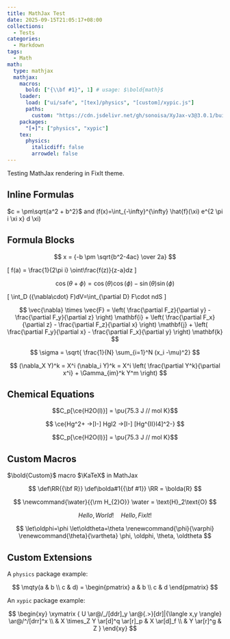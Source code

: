 ```yaml
---
title: MathJax Test
date: 2025-09-15T21:05:17+08:00
collections:
  - Tests
categories:
  - Markdown
tags:
  - Math
math:
  type: mathjax
  mathjax:
    macros:
      bold: ["{\\bf #1}", 1] # usage: $\bold{math}$
    loader:
      load: ["ui/safe", "[tex]/physics", "[custom]/xypic.js"]
      paths:
        custom: "https://cdn.jsdelivr.net/gh/sonoisa/XyJax-v3@3.0.1/build/"
    packages:
      "[+]": ["physics", "xypic"]
    tex:
      physics:
        italicdiff: false
        arrowdel: false
---
```


Testing $\text{MathJax}$ rendering in FixIt theme.

<!--more-->

## Inline Formulas

$c = \pm\sqrt{a^2 + b^2}$ and \(f(x)=\int_{-\infty}^{\infty} \hat{f}(\xi) e^{2 \pi i \xi x} d \xi\)

## Formula Blocks

$$ x = {-b \pm \sqrt{b^2-4ac} \over 2a} $$

\[ f(a) = \frac{1}{2\pi i} \oint\frac{f(z)}{z-a}dz \]

$$
\cos(\theta+\phi)=\cos(\theta)\cos(\phi)−\sin(\theta)\sin(\phi)
$$

\[
\int_D ({\nabla\cdot} F)dV=\int_{\partial D} F\cdot ndS
\]

$$
\vec{\nabla} \times \vec{F} =
            \left( \frac{\partial F_z}{\partial y} - \frac{\partial F_y}{\partial z} \right) \mathbf{i}
          + \left( \frac{\partial F_x}{\partial z} - \frac{\partial F_z}{\partial x} \right) \mathbf{j}
          + \left( \frac{\partial F_y}{\partial x} - \frac{\partial F_x}{\partial y} \right) \mathbf{k}
$$

$$
\sigma = \sqrt{ \frac{1}{N} \sum_{i=1}^N (x_i -\mu)^2}
$$

$$
(\nabla_X Y)^k = X^i (\nabla_i Y)^k =
           X^i \left( \frac{\partial Y^k}{\partial x^i} + \Gamma_{im}^k Y^m \right)
$$

## Chemical Equations

$$C_p[\ce{H2O(l)}] = \pu{75.3 J // mol K}$$

$$ \ce{Hg^2+ ->[I-] HgI2 ->[I-] [Hg^{II}I4]^2-} $$

$$C_p[\ce{H2O(l)}] = \pu{75.3 J // mol K}$$

## Custom Macros

$\bold{Custom}$ macro $\KaTeX$ in $\text{MathJax}$

$$
\def\RR{{\bf R}}
\def\bolda#1{{\bf #1}}
\RR = \bolda{R}
$$

$$
\newcommand{\water}{{\rm H_{2}O}}
\water = \text{H}_2\text{O}
$$

$$
\newcommand{\hello}[1][World]{Hello, #1!}
\hello \quad \hello[FixIt]
$$

$$
\let\oldphi=\phi
\let\oldtheta=\theta
\renewcommand{\phi}{\varphi}
\renewcommand{\theta}{\vartheta}
\phi, \oldphi, \theta, \oldtheta
$$

## Custom Extensions

A `physics` package example:

$$
\mqty(a & b \\ c & d) = \begin{pmatrix} a & b \\ c & d \end{pmatrix}
$$

An `xypic` package example:

$$
\begin{xy}
\xymatrix {
U \ar@/_/[ddr]_y \ar@{.>}[dr]|{\langle x,y \rangle} \ar@/^/[drr]^x \\
 & X \times_Z Y \ar[d]^q \ar[r]_p & X \ar[d]_f \\
 & Y \ar[r]^g & Z
}
\end{xy}
$$
